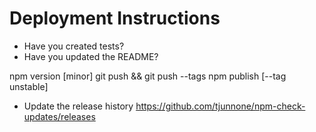# Deployment Instructions
- Have you created tests?
- Have you updated the README?

npm version [minor]
git push && git push --tags
npm publish [--tag unstable]

- Update the release history
https://github.com/tjunnone/npm-check-updates/releases
